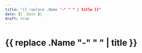 ```yaml
---
title: "{{ replace .Name "-" " " | title }}"
date: {{ .Date }}
draft: true
---
```


# {{ replace .Name "-" " " | title }}